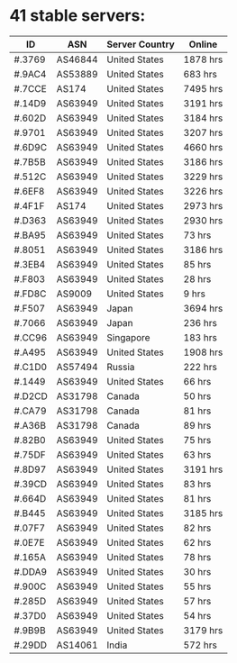 # 41 stable servers:

| ID | ASN | Server Country | Online |
| ------ | ------ | ------ | ------ |
| #.3769 | AS46844 | United States | 1878 hrs |
| #.9AC4 | AS53889 | United States | 683 hrs |
| #.7CCE | AS174 | United States | 7495 hrs |
| #.14D9 | AS63949 | United States | 3191 hrs |
| #.602D | AS63949 | United States | 3184 hrs |
| #.9701 | AS63949 | United States | 3207 hrs |
| #.6D9C | AS63949 | United States | 4660 hrs |
| #.7B5B | AS63949 | United States | 3186 hrs |
| #.512C | AS63949 | United States | 3229 hrs |
| #.6EF8 | AS63949 | United States | 3226 hrs |
| #.4F1F | AS174 | United States | 2973 hrs |
| #.D363 | AS63949 | United States | 2930 hrs |
| #.BA95 | AS63949 | United States | 73 hrs |
| #.8051 | AS63949 | United States | 3186 hrs |
| #.3EB4 | AS63949 | United States | 85 hrs |
| #.F803 | AS63949 | United States | 28 hrs |
| #.FD8C | AS9009 | United States | 9 hrs |
| #.F507 | AS63949 | Japan | 3694 hrs |
| #.7066 | AS63949 | Japan | 236 hrs |
| #.CC96 | AS63949 | Singapore | 183 hrs |
| #.A495 | AS63949 | United States | 1908 hrs |
| #.C1D0 | AS57494 | Russia | 222 hrs |
| #.1449 | AS63949 | United States | 66 hrs |
| #.D2CD | AS31798 | Canada | 50 hrs |
| #.CA79 | AS31798 | Canada | 81 hrs |
| #.A36B | AS31798 | Canada | 89 hrs |
| #.82B0 | AS63949 | United States | 75 hrs |
| #.75DF | AS63949 | United States | 63 hrs |
| #.8D97 | AS63949 | United States | 3191 hrs |
| #.39CD | AS63949 | United States | 83 hrs |
| #.664D | AS63949 | United States | 81 hrs |
| #.B445 | AS63949 | United States | 3185 hrs |
| #.07F7 | AS63949 | United States | 82 hrs |
| #.0E7E | AS63949 | United States | 62 hrs |
| #.165A | AS63949 | United States | 78 hrs |
| #.DDA9 | AS63949 | United States | 30 hrs |
| #.900C | AS63949 | United States | 55 hrs |
| #.285D | AS63949 | United States | 57 hrs |
| #.37D0 | AS63949 | United States | 54 hrs |
| #.9B9B | AS63949 | United States | 3179 hrs |
| #.29DD | AS14061 | India | 572 hrs |

